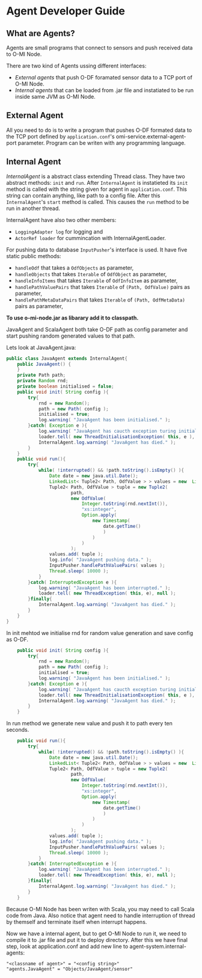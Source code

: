 Agent Developer Guide
=====================

What are Agents?
----------------
Agents are small programs that connect to sensors and push received data to
O-MI Node. 

There are two kind of Agents ussing different interfaces: 
* *External agents* that push O-DF foramated sensor data to a TCP port of O-MI
Node.
* *Internal agents* that can be loaded from .jar file and instatiated to be run
inside same JVM as O-MI Node.

External Agent
--------------
All you need to do is to write a program that pushes O-DF formated data to the TCP
port defined by `application.conf`'s omi-service.external-agent-port parameter.
Program can be writen with any programming language.

Internal Agent
----------------
*InternalAgent* is a abstract class extending Thread class. They have two
abstract methods: `init` and `run`. After `InternalAgent` is instatieted its `init`
method is called with the string given for agent in `application.conf`. This string can
contain anything, like path to a config file. After this `InternalAgent`'s `start` method is
called. This causes the `run` method to be run in  another thread. 

InternalAgent have also two other members: 
* `LoggingAdapter log` for logging and 
* `ActorRef loader` for cummincation with InternalAgentLoader. 

For pushing data to database `InputPusher`'s interface is used. It have five
static public methods:
- `handleOdf` that takes a `OdfObjects` as parameter,
- `handleObjects` that takes `Iterable` of `OdfObject` as parameter,
- `handleInfoItems` that takes `Iterable` of `OdfInfoItem` as parameter,
- `handlePathValuePairs` that takes `Iterable` of `(Path, OdfValue)` pairs as parameter,
- `handlePathMetaDataPairs` that takes `Iterable` of `(Path, OdfMetaData)` pairs as parameter,

<b>To use o-mi-node.jar as libarary add it to classpath.</b>

JavaAgent and ScalaAgent both take O-DF path as config
parameter and start pushing random generated values to that path.

Lets look at JavaAgent.java:
```java
public class JavaAgent extends InternalAgent{
    public JavaAgent() { 
    }
    private Path path;
    private Random rnd;
    private boolean initialised = false;
    public void init( String config ){
        try{
            rnd = new Random();
            path = new Path( config );
            initialised = true;
            log.warning( "JavaAgent has been initialised." );
        }catch( Exception e ){
            log.warning( "JavaAgent has caucth exception turing initialisation." );
            loader.tell( new ThreadInitialisationException( this, e ), null );
            InternalAgent.log.warning( "JavaAgent has died." );
        }
    }
    public void run(){
        try{
            while( !interrupted() && !path.toString().isEmpty() ){
                Date date = new java.util.Date();
                LinkedList< Tuple2< Path, OdfValue > > values = new  LinkedList< Tuple2< Path, OdfValue > >();
                Tuple2< Path, OdfValue > tuple = new Tuple2(
                        path,
                        new OdfValue(
                            Integer.toString(rnd.nextInt()), 
                            "xs:integer",
                            Option.apply( 
                                new Timestamp( 
                                    date.getTime() 
                                    ) 
                                ) 
                            ) 
                        ); 
                values.add( tuple );
                log.info( "JavaAgent pushing data." );
                InputPusher.handlePathValuePairs( values );
                Thread.sleep( 10000 );
            }
        }catch( InterruptedException e ){
            log.warning( "JavaAgent has been interrupted." );
            loader.tell( new ThreadException( this, e), null );
        }finally{
            InternalAgent.log.warning( "JavaAgent has died." );
        }
    }
}
```

In init mehtod we initialise rnd for random value generation and save config
as O-DF.

```java
    public void init( String config ){
        try{
            rnd = new Random();
            path = new Path( config );
            initialised = true;
            log.warning( "JavaAgent has been initialised." );
        }catch( Exception e ){
            log.warning( "JavaAgent has caucth exception turing initialisation." );
            loader.tell( new ThreadInitialisationException( this, e ), null );
            InternalAgent.log.warning( "JavaAgent has died." );
        }
    }
```

In run method we generate new value and push it to path every ten seconds.
```java
    public void run(){
        try{
            while( !interrupted() && !path.toString().isEmpty() ){
                Date date = new java.util.Date();
                LinkedList< Tuple2< Path, OdfValue > > values = new  LinkedList< Tuple2< Path, OdfValue > >();
                Tuple2< Path, OdfValue > tuple = new Tuple2(
                        path,
                        new OdfValue(
                            Integer.toString(rnd.nextInt()), 
                            "xs:integer",
                            Option.apply( 
                                new Timestamp( 
                                    date.getTime() 
                                    ) 
                                ) 
                            ) 
                        ); 
                values.add( tuple );
                log.info( "JavaAgent pushing data." );
                InputPusher.handlePathValuePairs( values );
                Thread.sleep( 10000 );
            }
        }catch( InterruptedException e ){
            log.warning( "JavaAgent has been interrupted." );
            loader.tell( new ThreadException( this, e), null );
        }finally{
            InternalAgent.log.warning( "JavaAgent has died." );
        }
    }
```

Because O-MI Node has been writen with Scala, you may need to call Scala
code from Java. Also notice that agent need to handle interruption of thread
by themself and terminate itself when interrupt happens.

Now we have a internal agent, but to get O-MI Node to run it, we need to
compile it to .jar file and put it to deploy directory. After this we have
final step, look at application.conf and add new line to
agent-system.internal-agents: 
```
"<classname of agent>" = "<config string>"
"agents.JavaAgent" = "Objects/JavaAgent/sensor"
```

